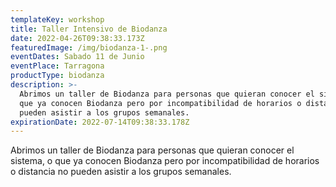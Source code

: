 ```yaml
---
templateKey: workshop
title: Taller Intensivo de Biodanza
date: 2022-04-26T09:38:33.173Z
featuredImage: /img/biodanza-1-.png
eventDates: Sabado 11 de Junio
eventPlace: Tarragona
productType: biodanza
description: >-
  Abrimos un taller de Biodanza para personas que quieran conocer el sistema, o
  que ya conocen Biodanza pero por incompatibilidad de horarios o distancia no
  pueden asistir a los grupos semanales.
expirationDate: 2022-07-14T09:38:33.178Z
---
```

Abrimos un taller de Biodanza para personas que quieran conocer el sistema, o que ya conocen Biodanza pero por incompatibilidad de horarios o distancia no pueden asistir a los grupos semanales.
